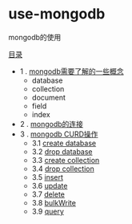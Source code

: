 # use-mongodb
mongodb的使用

 [目录](content/directory.md)
 
 -  1 . [mongodb需要了解的一些概念](content/1.md)
	- database
	- collection
	- document
	- field
	- index
- 2 . [mongodb的连接](content/1.md)
- 3 . [mongodb CURD操作](content/2.md) 
  - 3.1 [create database](content/2.md) 
  - 3.2 [drop database](content/2.md) 
  - 3.3 [create collection](content/2.md) 
  - 3.4 [drop collection](content/2.md) 
  - 3.5 [insert](content/2.md) 
  - 3.6 [update](content/2.md) 
  - 3.7 [delete](content/2.md) 
  - 3.8 [bulkWrite](content/2.md) 
  - 3.9 [query](content/3.md) 	 



